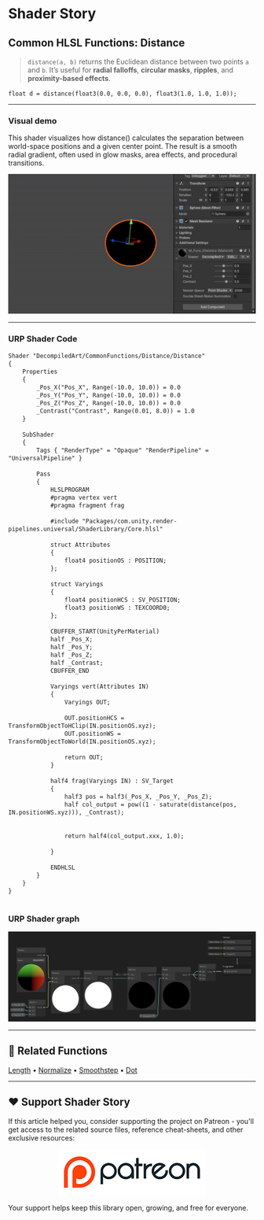 # Shader Story

## Common HLSL Functions: Distance

> `distance(a, b)` returns the Euclidean distance between two points `a` and `b`.
> It’s useful for **radial falloffs**, **circular masks**, **ripples**, and **proximity-based effects**.

```hlsl
float d = distance(float3(0.0, 0.0, 0.0), float3(1.0, 1.0, 1.0));

```
---

### Visual demo 
This shader visualizes how distance() calculates the separation between world-space positions and a given center point. The result is a smooth radial gradient, often used in glow masks, area effects, and procedural transitions.

<p align="center">
<img src="https://github.com/DeGGeD/ShaderStory/blob/main/Resources/Images/Chapters/CommonFunctions/Distance/DA_CommonFuncs_Distance_Demo_01.gif" alt="Shader Story: Function - Distance" title="Shader Story: Function - Distance">
</p>

---
### URP Shader Code

```hlsl
Shader "DecompiledArt/CommonFunctions/Distance/Distance"
{
    Properties
    {
        _Pos_X("Pos_X", Range(-10.0, 10.0)) = 0.0
        _Pos_Y("Pos_Y", Range(-10.0, 10.0)) = 0.0
        _Pos_Z("Pos_Z", Range(-10.0, 10.0)) = 0.0
        _Contrast("Contrast", Range(0.01, 8.0)) = 1.0
    }

    SubShader
    {
        Tags { "RenderType" = "Opaque" "RenderPipeline" = "UniversalPipeline" }

        Pass
        {
            HLSLPROGRAM
            #pragma vertex vert
            #pragma fragment frag

            #include "Packages/com.unity.render-pipelines.universal/ShaderLibrary/Core.hlsl"

            struct Attributes
            {
                float4 positionOS : POSITION;
            };

            struct Varyings
            {
                float4 positionHCS : SV_POSITION;
                float3 positionWS : TEXCOORD0;
            };

            CBUFFER_START(UnityPerMaterial)
            half _Pos_X;
            half _Pos_Y;
            half _Pos_Z;
            half _Contrast;
            CBUFFER_END

            Varyings vert(Attributes IN)
            {
                Varyings OUT;

                OUT.positionHCS = TransformObjectToHClip(IN.positionOS.xyz);
                OUT.positionWS = TransformObjectToWorld(IN.positionOS.xyz);

                return OUT;
            }

            half4 frag(Varyings IN) : SV_Target
            {
                half3 pos = half3(_Pos_X, _Pos_Y, _Pos_Z);
                half col_output = pow((1 - saturate(distance(pos, IN.positionWS.xyz))), _Contrast);
                

                return half4(col_output.xxx, 1.0);

            }

            ENDHLSL
        }
    }
}


```

### URP Shader graph
<p align="center">
<img src="https://github.com/DeGGeD/ShaderStory/blob/main/Resources/Images/Chapters/CommonFunctions/Distance/DA_CommonFuncs_Distance_Graph_01.png" alt="Shader Story: Function - Distance" title="Shader Story: Function - Distance">
</p>

---

## 🔗 Related Functions

[Length](https://github.com/DeGGeD/ShaderStory/blob/main/Chapters/CommonFunctions/Length.md) • [Normalize](https://github.com/DeGGeD/ShaderStory/blob/main/Chapters/CommonFunctions/Normalize.md) • [Smoothstep](https://github.com/DeGGeD/ShaderStory/blob/main/Chapters/CommonFunctions/Smoothstep.md) • [Dot](https://github.com/DeGGeD/ShaderStory/blob/main/Chapters/CommonFunctions/Dot.md)

---

## ❤️ Support Shader Story

If this article helped you, consider supporting the project on Patreon - you'll get access to the related source files, reference cheat-sheets, and other exclusive resources:

<p align="center">
  <a href="https://www.patreon.com/decompiled_art" target="_blank">
    <img src="https://github.com/DeGGeD/ShaderStory/blob/main/Resources/Images/Github/ShaderStory_Github_Patreon.jpg" alt="DecompiledArt on Patreon">
  </a>
</p>

Your support helps keep this library open, growing, and free for everyone.
